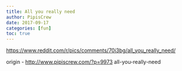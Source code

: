 ```yaml
---
title: All you really need
author: PipisCrew
date: 2017-09-17
categories: [fun]
toc: true
---
```


https://www.reddit.com/r/pics/comments/70i3bg/all_you_really_need/

origin - http://www.pipiscrew.com/?p=9973 all-you-really-need